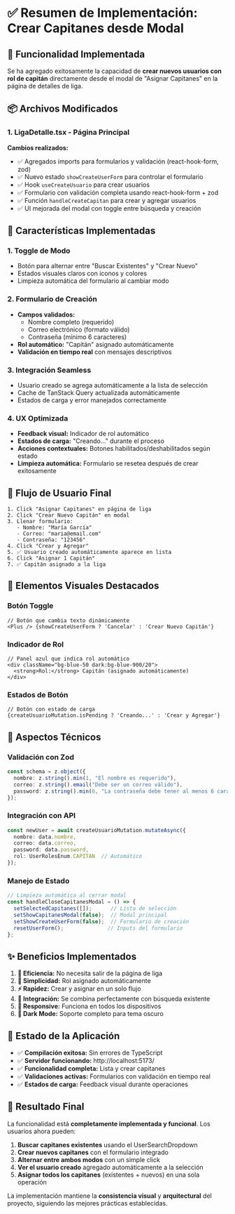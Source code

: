 # ✅ Resumen de Implementación: Crear Capitanes desde Modal

## 🎯 **Funcionalidad Implementada**

Se ha agregado exitosamente la capacidad de **crear nuevos usuarios con rol de capitán** directamente desde el modal de "Asignar Capitanes" en la página de detalles de liga.

## 📦 **Archivos Modificados**

### 1. **LigaDetalle.tsx** - Página Principal
**Cambios realizados:**
- ✅ Agregados imports para formularios y validación (react-hook-form, zod)
- ✅ Nuevo estado `showCreateUserForm` para controlar el formulario
- ✅ Hook `useCreateUsuario` para crear usuarios
- ✅ Formulario con validación completa usando react-hook-form + zod
- ✅ Función `handleCreateCapitan` para crear y agregar usuarios
- ✅ UI mejorada del modal con toggle entre búsqueda y creación

## 🚀 **Características Implementadas**

### **1. Toggle de Modo**
- Botón para alternar entre "Buscar Existentes" y "Crear Nuevo"
- Estados visuales claros con iconos y colores
- Limpieza automática del formulario al cambiar modo

### **2. Formulario de Creación**
- **Campos validados:**
  - Nombre completo (requerido)
  - Correo electrónico (formato válido)
  - Contraseña (mínimo 6 caracteres)
- **Rol automático:** "Capitán" asignado automáticamente
- **Validación en tiempo real** con mensajes descriptivos

### **3. Integración Seamless**
- Usuario creado se agrega automáticamente a la lista de selección
- Cache de TanStack Query actualizada automáticamente
- Estados de carga y error manejados correctamente

### **4. UX Optimizada**
- **Feedback visual:** Indicador de rol automático
- **Estados de carga:** "Creando..." durante el proceso
- **Acciones contextuales:** Botones habilitados/deshabilitados según estado
- **Limpieza automática:** Formulario se resetea después de crear exitosamente

## 📱 **Flujo de Usuario Final**

```
1. Click "Asignar Capitanes" en página de liga
2. Click "Crear Nuevo Capitán" en modal
3. Llenar formulario:
   - Nombre: "María García"
   - Correo: "maria@email.com" 
   - Contraseña: "123456"
4. Click "Crear y Agregar"
5. ✅ Usuario creado automáticamente aparece en lista
6. Click "Asignar 1 Capitán"
7. ✅ Capitán asignado a la liga
```

## 🎨 **Elementos Visuales Destacados**

### **Botón Toggle**
```tsx
// Botón que cambia texto dinámicamente
<Plus /> {showCreateUserForm ? 'Cancelar' : 'Crear Nuevo Capitán'}
```

### **Indicador de Rol**
```tsx
// Panel azul que indica rol automático
<div className="bg-blue-50 dark:bg-blue-900/20">
  <strong>Rol:</strong> Capitán (asignado automáticamente)
</div>
```

### **Estados de Botón**
```tsx
// Botón con estado de carga
{createUsuarioMutation.isPending ? 'Creando...' : 'Crear y Agregar'}
```

## 🔧 **Aspectos Técnicos**

### **Validación con Zod**
```typescript
const schema = z.object({
  nombre: z.string().min(1, "El nombre es requerido"),
  correo: z.string().email("Debe ser un correo válido"),
  password: z.string().min(6, "La contraseña debe tener al menos 6 caracteres")
});
```

### **Integración con API**
```typescript
const newUser = await createUsuarioMutation.mutateAsync({
  nombre: data.nombre,
  correo: data.correo,
  password: data.password,
  rol: UserRolesEnum.CAPITAN  // Automático
});
```

### **Manejo de Estado**
```typescript
// Limpieza automática al cerrar modal
const handleCloseCapitanesModal = () => {
  setSelectedCapitanes([]);      // Lista de selección
  setShowCapitanesModal(false);  // Modal principal
  setShowCreateUserForm(false);  // Formulario de creación
  resetUserForm();              // Inputs del formulario
};
```

## ✨ **Beneficios Implementados**

1. **🚀 Eficiencia:** No necesita salir de la página de liga
2. **🎯 Simplicidad:** Rol asignado automáticamente
3. **⚡ Rapidez:** Crear y asignar en un solo flujo
4. **🔄 Integración:** Se combina perfectamente con búsqueda existente
5. **📱 Responsive:** Funciona en todos los dispositivos
6. **🌙 Dark Mode:** Soporte completo para tema oscuro

## 🧪 **Estado de la Aplicación**

- ✅ **Compilación exitosa:** Sin errores de TypeScript
- ✅ **Servidor funcionando:** http://localhost:5173/
- ✅ **Funcionalidad completa:** Lista y crear capitanes
- ✅ **Validaciones activas:** Formularios con validación en tiempo real
- ✅ **Estados de carga:** Feedback visual durante operaciones

## 🎯 **Resultado Final**

La funcionalidad está **completamente implementada y funcional**. Los usuarios ahora pueden:

1. **Buscar capitanes existentes** usando el UserSearchDropdown
2. **Crear nuevos capitanes** con el formulario integrado
3. **Alternar entre ambos modos** con un simple click
4. **Ver el usuario creado** agregado automáticamente a la selección
5. **Asignar todos los capitanes** (existentes + nuevos) en una sola operación

La implementación mantiene la **consistencia visual** y **arquitectural** del proyecto, siguiendo las mejores prácticas establecidas.
